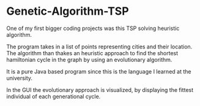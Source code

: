 # Genetic-Algorithm-TSP
One of my first bigger coding projects was this TSP solving heuristic algorithm.

The program takes in a list of points representing cities and their location.
The algorithm than thakes an heuristic approach to find the shortest hamiltonian cycle in the graph by using an evolutionary algorithm.

It is a pure Java based program since this is the language I learned at the university. 

In the GUI the evolutionary approach is visualized, by displaying the fittest individual of each generational cycle.
